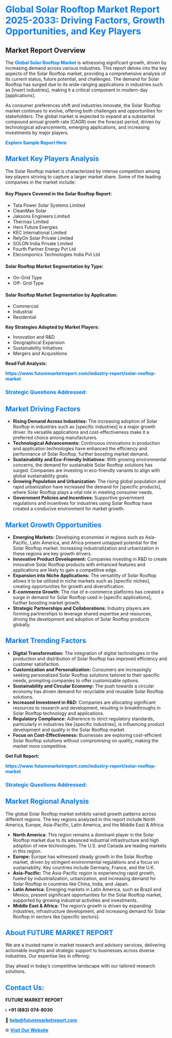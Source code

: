 <h1 style="color: #007BFF;">Global Solar Rooftop Market Report 2025-2033: Driving Factors, Growth Opportunities, and Key Players</h1>

<section id="overview">
<h2>Market Report Overview</h2>
<p>The <a href="https://www.futuremarketreport.com/industry-report/solar-rooftop-market" style="color: #007BFF; text-decoration: none;"><strong>Global Solar Rooftop Market</strong></a> is witnessing significant growth, driven by increasing demand across various industries. This report delves into the key aspects of the Solar Rooftop market, providing a comprehensive analysis of its current status, future potential, and challenges. The demand for Solar Rooftop has surged due to its wide-ranging applications in industries such as [insert industries], making it a critical component in modern-day [applications].</p>
<p>As consumer preferences shift and industries innovate, the Solar Rooftop market continues to evolve, offering both challenges and opportunities for stakeholders. The global market is expected to expand at a substantial compound annual growth rate (CAGR) over the forecast period, driven by technological advancements, emerging applications, and increasing investments by major players.</p>
</section>

<section id="overview">
<p><a href="https://www.futuremarketreport.com/request-sample/reportId=85212" style="color: #007BFF; text-decoration: none;"><strong>Explore Sample Report Here</strong></a></p>
</section>

<section id="key-players">
<h2 style="color: #007BFF;">Market Key Players Analysis</h2>
<p>The Solar Rooftop market is characterized by intense competition among key players striving to capture a larger market share. Some of the leading companies in the market include:</p>
<h4>Key Players Covered in the Solar Rooftop Report:</h4>
<ul><li>Tata Power Solar Systems Limited</li><li>CleanMax Solar</li><li>Jaksons Engineers Limited</li><li>Thermax Limited</li><li>Hero Future Energies</li><li>KEC International Limited</li><li>RelyOn Solar Private Limited</li><li>SOLON India Private Limited</li><li>Fourth Partner Energy Pvt Ltd</li><li>Elecomponics Technologies India Pvt Ltd</li></ul>
<h4>Solar Rooftop Market Segmentation by Type:</h4>
<ul><li>On-Grid Type</li><li>Off- Grid Type</li></ul>

<h4>Solar Rooftop Market Segmentation by Application:</h4>
<ul><li>Commercial</li><li>Industrial</li><li>Residential</li></ul>
<p><strong>Key Strategies Adopted by Market Players:</strong></p>
<ul>
<li>Innovation and R&D</li>
<li>Geographical Expansion</li>
<li>Sustainability Initiatives</li>
<li>Mergers and Acquisitions</li>
</ul>
</section>

<section>
<p><strong>Read Full Analysis: </strong></p><a href="https://www.futuremarketreport.com/industry-report/solar-rooftop-market" style="color: #007BFF; text-decoration: none;"><strong>https://www.futuremarketreport.com/industry-report/solar-rooftop-market</strong></a>
<h3 style="color: #007BFF;">Strategic Questions Addressed:</h3>
</section>

<section id="driving-factors">
<h2 style="color: #007BFF;">Market Driving Factors</h2>
<ul>
<li><strong>Rising Demand Across Industries:</strong> The increasing adoption of Solar Rooftop in industries such as [specific industries] is a major growth driver. Its versatile applications and cost-effectiveness make it a preferred choice among manufacturers.</li>
<li><strong>Technological Advancements:</strong> Continuous innovations in production and application technologies have enhanced the efficiency and performance of Solar Rooftop, further boosting market demand.</li>
<li><strong>Sustainability and Eco-Friendly Initiatives:</strong> With growing environmental concerns, the demand for sustainable Solar Rooftop solutions has surged. Companies are investing in eco-friendly variants to align with global sustainability goals.</li>
<li><strong>Growing Population and Urbanization:</strong> The rising global population and rapid urbanization have increased the demand for [specific products], where Solar Rooftop plays a vital role in meeting consumer needs.</li>
<li><strong>Government Policies and Incentives:</strong> Supportive government regulations and incentives for industries using Solar Rooftop have created a conducive environment for market growth.</li>
</ul>
</section>

<section id="growth-opportunities">
<h2 style="color: #007BFF;">Market Growth Opportunities</h2>
<ul>
<li><strong>Emerging Markets:</strong> Developing economies in regions such as Asia-Pacific, Latin America, and Africa present untapped potential for the Solar Rooftop market. Increasing industrialization and urbanization in these regions are key growth drivers.</li>
<li><strong>Innovative Product Development:</strong> Companies investing in R&D to create innovative Solar Rooftop products with enhanced features and applications are likely to gain a competitive edge.</li>
<li><strong>Expansion into Niche Applications:</strong> The versatility of Solar Rooftop allows it to be utilized in niche markets such as [specific niches], creating opportunities for growth and diversification.</li>
<li><strong>E-commerce Growth:</strong> The rise of e-commerce platforms has created a surge in demand for Solar Rooftop used in [specific applications], further boosting market growth.</li>
<li><strong>Strategic Partnerships and Collaborations:</strong> Industry players are forming partnerships to leverage shared expertise and resources, driving the development and adoption of Solar Rooftop products globally.</li>
</ul>
</section>

<section id="trending-factors">
<h2 style="color: #007BFF;">Market Trending Factors</h2>
<ul>
<li><strong>Digital Transformation:</strong> The integration of digital technologies in the production and distribution of Solar Rooftop has improved efficiency and customer satisfaction.</li>
<li><strong>Customization and Personalization:</strong> Consumers are increasingly seeking personalized Solar Rooftop solutions tailored to their specific needs, prompting companies to offer customizable options.</li>
<li><strong>Sustainability and Circular Economy:</strong> The push towards a circular economy has driven demand for recyclable and reusable Solar Rooftop solutions.</li>
<li><strong>Increased Investment in R&D:</strong> Companies are allocating significant resources to research and development, resulting in breakthroughs in Solar Rooftop technology and applications.</li>
<li><strong>Regulatory Compliance:</strong> Adherence to strict regulatory standards, particularly in industries like [specific industries], is influencing product development and quality in the Solar Rooftop market.</li>
<li><strong>Focus on Cost-Effectiveness:</strong> Businesses are exploring cost-efficient Solar Rooftop solutions without compromising on quality, making the market more competitive.</li>
</ul>
</section>

<section>
<p><strong>Get Full Report: </strong></p><a href="https://www.futuremarketreport.com/industry-report/solar-rooftop-market" style="color: #007BFF; text-decoration: none;"><strong>https://www.futuremarketreport.com/industry-report/solar-rooftop-market</strong></a>
<h3 style="color: #007BFF;">Strategic Questions Addressed:</h3>
</section>


<section id="regional-analysis">
<h2 style="color: #007BFF;">Market Regional Analysis</h2>
<p>The global Solar Rooftop market exhibits varied growth patterns across different regions. The key regions analyzed in this report include North America, Europe, Asia-Pacific, Latin America, and the Middle East & Africa:</p>
<ul>
<li><strong>North America:</strong> This region remains a dominant player in the Solar Rooftop market due to its advanced industrial infrastructure and high adoption of new technologies. The U.S. and Canada are leading markets in this region.</li>
<li><strong>Europe:</strong> Europe has witnessed steady growth in the Solar Rooftop market, driven by stringent environmental regulations and a focus on sustainability. Key countries include Germany, France, and the U.K.</li>
<li><strong>Asia-Pacific:</strong> The Asia-Pacific region is experiencing rapid growth, fueled by industrialization, urbanization, and increasing demand for Solar Rooftop in countries like China, India, and Japan.</li>
<li><strong>Latin America:</strong> Emerging markets in Latin America, such as Brazil and Mexico, present significant opportunities for the Solar Rooftop market, supported by growing industrial activities and investments.</li>
<li><strong>Middle East & Africa:</strong> The region’s growth is driven by expanding industries, infrastructure development, and increasing demand for Solar Rooftop in sectors like [specific sectors].</li>
</ul>
</section>

<footer>
<h2 style="color: #007BFF;">About FUTURE MARKET REPORT</h2>
<p>We are a trusted name in market research and advisory services, delivering actionable insights and strategic support to businesses across diverse industries. Our expertise lies in offering:</p>

<p>Stay ahead in today’s competitive landscape with our tailored research solutions.</p>

<h2 style="color: #007BFF;">Contact Us:</h2>
<p><strong>FUTURE MARKET REPORT</strong></p>
<p>📞 <strong>+91 (883) 074-8030</strong></p>
<p>📧 <strong><a href="mailto:help@futuremarketreport.com" style="color: #007BFF;">help@futuremarketreport.com</a></strong></p>
<p>🌐 <strong><a href="https://www.futuremarketreport.com/" style="color: #007BFF;">Visit Our Website</a></strong></p>
</footer>